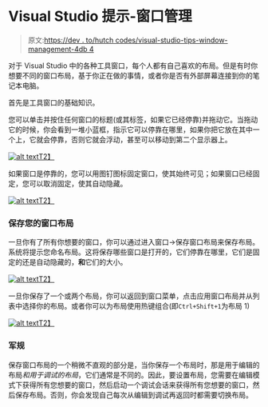 # Visual Studio 提示-窗口管理

> 原文:[https://dev . to/hutch codes/visual-studio-tips-window-management-4db 4](https://dev.to/hutchcodes/visual-studio-tips-window-management-4db4)

对于 Visual Studio 中的各种工具窗口，每个人都有自己喜欢的布局。但是有时你想要不同的窗口布局，基于你正在做的事情，或者你是否有外部屏幕连接到你的笔记本电脑。

首先是工具窗口的基础知识。

您可以单击并按住任何窗口的标题(或其标签，如果它已经停靠)并拖动它。当拖动它的时候，你会看到一堆小蓝框，指示它可以停靠在哪里，如果你把它放在其中一个上，它就会停靠，否则它就会浮动，甚至可以移动到第二个显示器上。

[![alt text](../Images/4da65a32748789b61f33a5cc3a68f366.png "Animation of docking a window")T2】](https://res.cloudinary.com/practicaldev/image/fetch/s--XVQBFtdI--/c_limit%2Cf_auto%2Cfl_progressive%2Cq_66%2Cw_880/https://hutchcodes.net/img/2019/WindowsDocking.gif)

如果窗口是停靠的，您可以用图钉图标固定窗口，使其始终可见；如果窗口已经固定，您可以取消固定，使其自动隐藏。

[![alt text](../Images/aaa5345c29646ae25be839a73f27f033.png "Window header with pin/unpin icon highlighted")T2】](https://res.cloudinary.com/practicaldev/image/fetch/s--thR0sUqM--/c_limit%2Cf_auto%2Cfl_progressive%2Cq_auto%2Cw_880/https://hutchcodes.net/img/2019/WindowPinUnpin.jpg)

### [](#save-your-window-layouts)保存您的窗口布局

一旦你有了所有你想要的窗口，你可以通过进入窗口->保存窗口布局来保存布局。系统将提示您命名布局。这将保存哪些窗口是打开的，它们停靠在哪里，它们是固定的还是自动隐藏的，**和**它们的大小。

[![alt text](../Images/ab631c11c36c336173dc5a2c2e4ef25b.png "Window Save Layout menu item")T2】](https://res.cloudinary.com/practicaldev/image/fetch/s--0Q7nbLft--/c_limit%2Cf_auto%2Cfl_progressive%2Cq_auto%2Cw_880/https://hutchcodes.net/img/2019/WindowSaveLayout.jpg)

一旦你保存了一个或两个布局，你可以返回到窗口菜单，点击应用窗口布局并从列表中选择你的布局。或者你可以为布局使用热键组合(即`Ctrl+Shift+1`为布局 1)

[![alt text](../Images/90f4f3167ef6c0d3082deda46d21a249.png "Window Apply Layout menu item")T2】](https://res.cloudinary.com/practicaldev/image/fetch/s--YwERL83A--/c_limit%2Cf_auto%2Cfl_progressive%2Cq_auto%2Cw_880/https://hutchcodes.net/img/2019/WindowApplyLayout.jpg)

### [](#the-catch)军规

保存窗口布局的一个稍微不直观的部分是，当你保存一个布局时，那是用于编辑的布局*和用于调试的布局*，它们通常是不同的。因此，要设置布局，您需要在编辑模式下获得所有您想要的窗口，然后启动一个调试会话来获得所有您想要的窗口，然后保存布局。否则，你会发现自己每次从编辑到调试再返回时都需要切换布局。